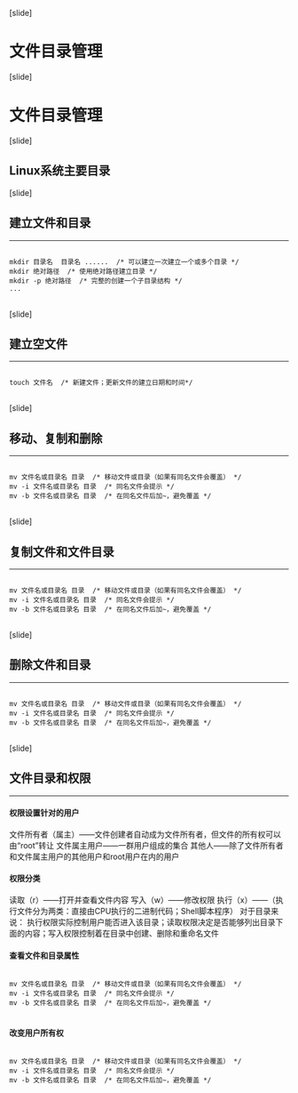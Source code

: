 [slide] 
# 文件目录管理

[slide] 
# 文件目录管理

[slide] 
## Linux系统主要目录

[slide]
## 建立文件和目录
----

<pre><code class="markdown">
mkdir 目录名  目录名 ......  /* 可以建立一次建立一个或多个目录 */
mkdir 绝对路径  /* 使用绝对路径建立目录 */
mkdir -p 绝对路径  /* 完整的创建一个子目录结构 */
...
</code>
</pre>

[slide]
## 建立空文件
----

<pre><code class="markdown">
touch 文件名  /* 新建文件；更新文件的建立日期和时间*/
</code>
</pre>

[slide]
## 移动、复制和删除
----

<pre><code class="markdown">
mv 文件名或目录名 目录  /* 移动文件或目录（如果有同名文件会覆盖） */
mv -i 文件名或目录名 目录  /* 同名文件会提示 */
mv -b 文件名或目录名 目录  /* 在同名文件后加~，避免覆盖 */
</code>
</pre>

[slide]
## 复制文件和文件目录
----

<pre><code class="markdown">
mv 文件名或目录名 目录  /* 移动文件或目录（如果有同名文件会覆盖） */
mv -i 文件名或目录名 目录  /* 同名文件会提示 */
mv -b 文件名或目录名 目录  /* 在同名文件后加~，避免覆盖 */
</code>
</pre>

[slide]
## 删除文件和目录
----

<pre><code class="markdown">
mv 文件名或目录名 目录  /* 移动文件或目录（如果有同名文件会覆盖） */
mv -i 文件名或目录名 目录  /* 同名文件会提示 */
mv -b 文件名或目录名 目录  /* 在同名文件后加~，避免覆盖 */
</code>
</pre>

[slide]
## 文件目录和权限
----

#### 权限设置针对的用户
文件所有者（属主）——文件创建者自动成为文件所有者，但文件的所有权可以由“root”转让
文件属主用户——一群用户组成的集合
其他人——除了文件所有者和文件属主用户的其他用户和root用户在内的用户

#### 权限分类
读取（r）——打开并查看文件内容
写入（w）——修改权限
执行（x）——（执行文件分为两类：直接由CPU执行的二进制代码；Shell脚本程序）
对于目录来说：
执行权限实际控制用户能否进入该目录；读取权限决定是否能够列出目录下面的内容；写入权限控制着在目录中创建、删除和重命名文件

#### 查看文件和目录属性
<pre><code class="markdown">
mv 文件名或目录名 目录  /* 移动文件或目录（如果有同名文件会覆盖） */
mv -i 文件名或目录名 目录  /* 同名文件会提示 */
mv -b 文件名或目录名 目录  /* 在同名文件后加~，避免覆盖 */
</code>
</pre>

#### 改变用户所有权
<pre><code class="markdown">
mv 文件名或目录名 目录  /* 移动文件或目录（如果有同名文件会覆盖） */
mv -i 文件名或目录名 目录  /* 同名文件会提示 */
mv -b 文件名或目录名 目录  /* 在同名文件后加~，避免覆盖 */
</code>
</pre>
